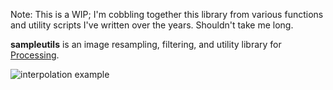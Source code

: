 Note: This is a WIP; I'm cobbling together this library from various functions and utility scripts I've written over the years. Shouldn't take me long.

**sampleutils** is an image resampling, filtering, and utility library for [Processing](https://processing.org/).

![interpolation example](examples/sampleutils_filtering/interpolation_example_output.png)